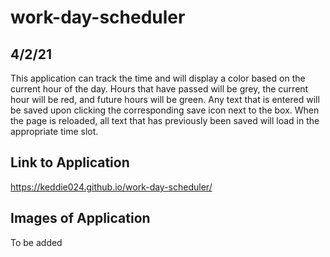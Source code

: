 # work-day-scheduler

## 4/2/21

This application can track the time and will display a color based on the current hour of the day. Hours that have passed will be grey, the current hour will be red, and future hours will be green. Any text that is entered will be saved upon clicking the corresponding save icon next to the box. When the page is reloaded, all text that has previously been saved will load in the appropriate time slot.

## Link to Application

https://keddie024.github.io/work-day-scheduler/

## Images of Application

To be added